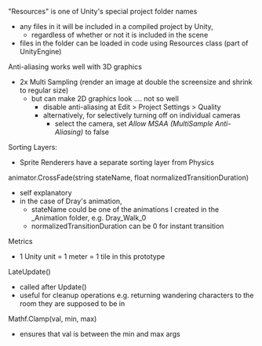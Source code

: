 "Resources" is one of Unity's special project folder names
- any files in it will be included in a compiled project by Unity,
  - regardless of whether or not it is included in the scene
- files in the folder can be loaded in code using Resources class (part of UnityEngine)

Anti-aliasing works well with 3D graphics
- 2x Multi Sampling (render an image at double the screensize and shrink to regular size)
  - but can make 2D graphics look .... not so well
    - disable anti-aliasing at Edit > Project Settings > Quality
    - alternatively, for selectively turning off on individual cameras
      - select the camera, set *Allow MSAA (MultiSample Anti-Aliasing)* to false

Sorting Layers:
- Sprite Renderers have a separate sorting layer from Physics

animator.CrossFade(string stateName, float normalizedTransitionDuration)
- self explanatory
- in the case of Dray's animation,
  - stateName could be one of the animations I created in the _Animation folder, e.g. Dray_Walk_0
  - normalizedTransitionDuration can be 0 for instant transition

Metrics
- 1 Unity unit = 1 meter = 1 tile in this prototype

LateUpdate()
- called after Update()
- useful for cleanup operations e.g. returning wandering characters to the room they are supposed to be in

Mathf.Clamp(val, min, max)
- ensures that val is between the min and max args